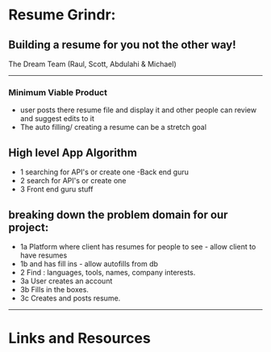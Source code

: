 # Resume Grindr: 
## Building a resume for you not the other way!
The Dream Team (Raul, Scott, Abdulahi & Michael)
****

### Minimum Viable Product
- user posts there resume file and display it and other people can review and suggest edits to it
- The auto filling/ creating a resume can be a stretch goal

## High level App Algorithm
- 1 searching for API's or create one -Back end guru
- 2 search for API's or create one
- 3 Front end guru stuff


## breaking down the problem domain for our project:
- 1a Platform where client has resumes for people to see  - allow client to have resumes
- 1b and has fill ins - allow autofills from db
- 2 Find : languages, tools, names, company interests.
- 3a User creates an account
- 3b Fills in the boxes.
- 3c Creates and posts resume.
 ****

# Links and Resources


